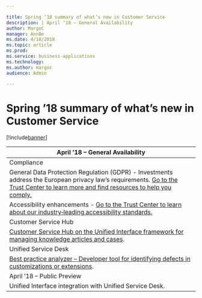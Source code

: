 ```yaml
---

title: Spring ’18 summary of what’s new in Customer Service
description: | April ’18 – General Availability                                                                                                                                                                                                                              | |---------------------------------------------------------------------------------------------------------------------------------------------------------------------------------------------------------------------------------------------------------------| | Compliance                                                                                                                                                                                                                                                    | | General Data Protection Regulation (GDPR) - Investments address the European privacy law’s requirements.
author: MargoC
manager: AnnBe
ms.date: 4/18/2018
ms.topic: article
ms.prod: 
ms.service: business-applications
ms.technology: 
ms.author: margoc
audience: Admin

---
```

#  Spring ’18 summary of what’s new in Customer Service




[!include[banner](../../../includes/banner.md)]

| April ’18 – General Availability                                                                                                                                                                                                                              |
|---------------------------------------------------------------------------------------------------------------------------------------------------------------------------------------------------------------------------------------------------------------|
| Compliance                                                                                                                                                                                                                                                    |
| General Data Protection Regulation (GDPR) - Investments address the European privacy law’s requirements. [Go to the Trust Center to learn more and find resources to help you comply.](https://www.microsoft.com/en-us/TrustCenter/Privacy/gdpr/default.aspx) |
| Accessibility enhancements - [Go to the Trust Center to learn about our industry‑leading accessibility standards.](https://www.microsoft.com/en-us/trustcenter/compliance/accessibility)                                                                      |
| Customer Service Hub                                                                                                                                                                                                                                          |
| [Customer Service Hub on the Unified Interface framework for managing knowledge articles and cases](customer-service-hub-efficient-case-resolution).                                                                                                                                  |
| Unified Service Desk                                                                                                                                                                                                                                          |
| [Best practice analyzer – Developer tool for identifying defects in customizations or extensions](unified-service-desk-enhancements).                                                                                                                                  |
| April ’18 – Public Preview                                                                                                                                                                                                                                    |
| Unified Interface integration with Unified Service Desk.                                                                                                                                                                                                      |
